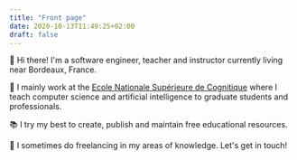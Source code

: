 ```yaml
---
title: "Front page"
date: 2020-10-13T11:49:25+02:00
draft: false
---
```


👋 Hi there! I'm a software engineer, teacher and instructor currently living near Bordeaux, France.

🏫 I mainly work at the [Ecole Nationale Supérieure de Cognitique](https://ensc.bordeaux-inp.fr) where I teach computer science and artificial intelligence to graduate students and professionals.

📚 I try my best to create, publish and maintain free educational resources.

🤝 I sometimes do freelancing in my areas of knowledge. Let's get in touch!
